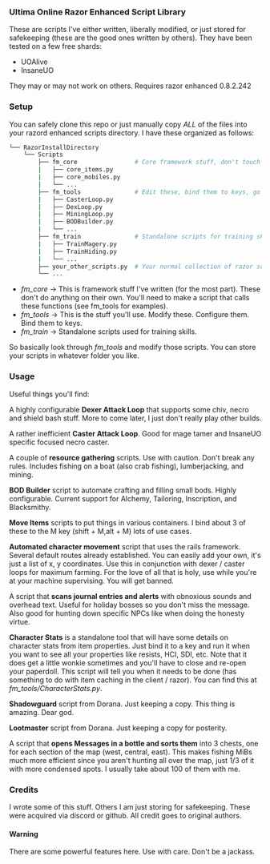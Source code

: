 ### Ultima Online Razor Enhanced Script Library

These are scripts I've either written, liberally modified, or just stored for safekeeping (these are the good ones written by others). They have been tested on a few free shards:

* UOAlive
* InsaneUO

They may or may not work on others. Requires razor enhanced 0.8.2.242

### Setup

You can safely clone this repo or just manually copy *ALL* of the files into your razord enhanced scripts directory. I have these organized as follows:

```bash
└── RazorInstallDirectory
    └── Scripts
        ├── fm_core                # Core framework stuff, don't touch
        |   ├── core_items.py
        |   ├── core_mobiles.py
        |   └── ...
        ├── fm_tools               # Edit these, bind them to keys, go forth.
        |   ├── CasterLoop.py
        |   ├── DexLoop.py
        |   ├── MiningLoop.py
        |   ├── BODBuilder.py
        |   └── ...
        ├── fm_train               # Standalone scripts for training skills
        |   ├── TrainMagery.py
        |   ├── TrainHiding.py
        |   └── ...
        ├── your_other_scripts.py  # Your normal collection of razor scripts
        └── ...
```

* *fm_core* -> This is framework stuff I've written (for the most part). These don't do anything on their own. You'll need to make a script that calls these functions (see fm_tools for examples).
* *fm_tools* -> This is the stuff you'll use. Modify these. Configure them. Bind them to keys.
* *fm_train* -> Standalone scripts used for training skills.

So basically look through *fm_tools* and modify those scripts. You can store your scripts in whatever folder you like.

### Usage

Useful things you'll find:

A highly configurable **Dexer Attack Loop** that supports some chiv, necro and shield bash stuff. More to come later, I just don't really play other builds.

A rather inefficient **Caster Attack Loop**. Good for mage tamer and InsaneUO specific focused necro caster.

A couple of **resource gathering** scripts. Use with caution. Don't break any rules. Includes fishing on a boat (also crab fishing), lumberjacking, and mining.

**BOD Builder** script to automate crafting and filling small bods. Highly configurable. Current support for Alchemy, Tailoring, Inscription, and Blacksmithy.

**Move Items** scripts to put things in various containers. I bind about 3 of these to the M key (shift + M,alt + M) lots of use cases.

**Automated character movement** script that uses the rails framework. Several default routes already established. You can easily add your own, it's just a list of x, y coordinates. Use this in conjunction with dexer / caster loops for maximum farming. For the love of all that is holy, use while you're at your machine supervising. You will get banned.

A script that **scans journal entries and alerts** with obnoxious sounds and overhead text. Useful for holiday bosses so you don't miss the message. Also good for hunting down specific NPCs like when doing the honesty virtue.

**Character Stats** is a standalone tool that will have some details on character stats from item properties. Just bind it to a key and run it when you want to see all your properties like resists, HCI, SDI, etc. Note that it does get a little wonkie sometimes and you'll have to close and re-open your paperdoll. This script will tell you when it needs to be done (has something to do with item caching in the client / razor). You can find this at *fm_tools/CharacterStats.py*. 

**Shadowguard** script from Dorana. Just keeping a copy. This thing is amazing. Dear god.

**Lootmaster** script from Dorana. Just keeping a copy for posterity.

A script that **opens Messages in a bottle and sorts them** into 3 chests, one for each section of the map (west, central, east). This makes fishing MiBs much more efficient since you aren't hunting all over the map, just 1/3 of it with more condensed spots. I usually take about 100 of them with me.

### Credits

I wrote some of this stuff. Others I am just storing for safekeeping. These were acquired via discord or github. All credit goes to original authors.

#### Warning

There are some powerful features here. Use with care. Don't be a jackass.

